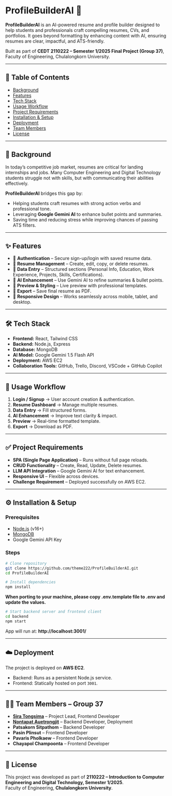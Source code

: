# ProfileBuilderAI 🚀  

**ProfileBuilderAI** is an AI-powered resume and profile builder designed to help students and professionals craft compelling resumes, CVs, and portfolios. It goes beyond formatting by enhancing content with AI, ensuring resumes are clear, impactful, and ATS-friendly.  

Built as part of **CEDT 2110222 – Semester 1/2025 Final Project (Group 37)**, Faculty of Engineering, Chulalongkorn University.  

---

## 📌 Table of Contents  
- [Background](#-background)  
- [Features](#-features)  
- [Tech Stack](#-tech-stack)  
- [Usage Workflow](#-usage-workflow)  
- [Project Requirements](#-project-requirements)  
- [Installation & Setup](#-installation--setup)  
- [Deployment](#-deployment)  
- [Team Members](#-team-members)  
- [License](#-license)  

---

## 📖 Background  
In today’s competitive job market, resumes are critical for landing internships and jobs. Many Computer Engineering and Digital Technology students struggle not with skills, but with communicating their abilities effectively.  

**ProfileBuilderAI** bridges this gap by:  
- Helping students craft resumes with strong action verbs and professional tone.  
- Leveraging **Google Gemini AI** to enhance bullet points and summaries.  
- Saving time and reducing stress while improving chances of passing ATS filters.  

---

## ✨ Features  
- 🔑 **Authentication** – Secure sign-up/login with saved resume data.  
- 📂 **Resume Management** – Create, edit, copy, or delete resumes.  
- 📝 **Data Entry** – Structured sections (Personal Info, Education, Work Experience, Projects, Skills, Certifications).  
- 🤖 **AI Enhancement** – Use Gemini AI to refine summaries & bullet points.  
- 👀 **Preview & Styling** – Live preview with professional templates.  
- 💾 **Export** – Save final resume as PDF.  
- 📱 **Responsive Design** – Works seamlessly across mobile, tablet, and desktop.  

---

## 🛠 Tech Stack  
- **Frontend:** React, Tailwind CSS  
- **Backend:** Node.js, Express  
- **Database:** MongoDB  
- **AI Model:** Google Gemini 1.5 Flash API  
- **Deployment:** AWS EC2  
- **Collaboration Tools:** GitHub, Trello, Discord, VSCode + GitHub Copilot  

---

## 🔄 Usage Workflow  
1. **Login / Signup** → User account creation & authentication.  
2. **Resume Dashboard** → Manage multiple resumes.  
3. **Data Entry** → Fill structured forms.  
4. **AI Enhancement** → Improve text clarity & impact.  
5. **Preview** → Real-time formatted template.  
6. **Export** → Download as PDF.  

---

## ✅ Project Requirements  
- **SPA (Single Page Application)** – Runs without full page reloads.  
- **CRUD Functionality** – Create, Read, Update, Delete resumes.  
- **LLM API Integration** – Google Gemini AI for text enhancement.  
- **Responsive UI** – Flexible across devices.  
- **Challenge Requirement** – Deployed successfully on AWS EC2.  

---

## ⚙️ Installation & Setup  

### Prerequisites  
- [Node.js](https://nodejs.org/) (v16+)  
- [MongoDB](https://www.mongodb.com/)  
- Google Gemini API Key  

### Steps  
```bash
# Clone repository
git clone https://github.com/theme222/ProfileBuilderAI.git
cd ProfileBuilderAI

# Install dependencies
npm install
```
**When porting to your machine, please copy .env.template file to .env and update the values.**

```bash
# Start backend server and frontend client
cd backend
npm start

```

App will run at: **http://localhost:3001/**  

---

## ☁️ Deployment  
The project is deployed on **AWS EC2**.  
- Backend: Runs as a persistent Node.js service.  
- Frontend: Statically hosted on port `3001`.  

---

## 👩‍💻 Team Members – Group 37  
- [**Sira Tongsima**](https://github.com/theme222) – Project Lead, Frontend Developer 
- [**Nontapat Auetrongjit**](https://github.com/nontaphatfirm) – Backend Developer, Deployment  
- **Patsakorn Sitpathom** – Backend Developer  
- **Pasin Plinsut** – Frontend Developer  
- **Pavaris Pholkaew** – Frontend Developer  
- **Chayapol Champoonta** – Frontend Developer  

---

## 📜 License  
This project was developed as part of **2110222 – Introduction to Computer Engineering and Digital Technology, Semester 1/2025**.  
Faculty of Engineering, **Chulalongkorn University**.  
